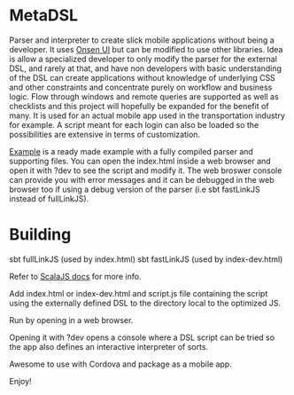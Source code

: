 # MetaDSL
Parser and interpreter to create slick mobile applications without being a developer.
It uses [Onsen UI](https://onsen.io/) but can be modified to use other libraries.
Idea is allow a specialized developer to only modify the parser for the external DSL, and rarely at that, and have non developers with basic understanding of the DSL can create applications without knowledge of underlying CSS and other constraints and concentrate purely on workflow and business logic.
Flow through windows and remote queries are supported as well as checklists and this project will hopefully be expanded for the benefit of many.
It is used for an actual mobile app used in the transportation industry for example. A script meant for each login can also be loaded so the possibilities are extensive in terms of customization.

[Example](https://github.com/Maurycy-Sokolowski/MetaDSL/tree/main/examples) is a ready made example with a fully compiled parser and supporting files. You can open the index.html inside a web browser and open it with ?dev to see the script and modify it.
The web broswer console can provide you with error messages and it can be debugged in the web browser too if using a debug version of the parser (i.e sbt fastLinkJS instead of fullLinkJS).

# Building
sbt fullLinkJS (used by index.html)
sbt fastLinkJS (used by index-dev.html)

Refer to [ScalaJS docs](https://www.scala-js.org/doc/project/building.html) for more info.

Add index.html or index-dev.html and script.js file containing the script using the externally defined DSL to the directory local to the optimized JS.

Run by opening in a web browser.

Opening it with ?dev opens a console where a DSL script can be tried so the app also defines an interactive interpreter of sorts.

Awesome to use with Cordova and package as a mobile app.

Enjoy!

